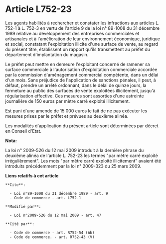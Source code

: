 # Article L752-23

Les agents habilités à rechercher et constater les infractions aux articles L. 752-1 à L. 752-3 en vertu de l'article 9 de la
loi n° 89-1008 du 31 décembre 1989 relative au développement des entreprises commerciales et artisanales et à l'amélioration
de leur environnement économique, juridique et social, constatant l'exploitation illicite d'une surface de vente, au regard
du présent titre, établissent un rapport qu'ils transmettent au préfet du département d'implantation du magasin. 

Le préfet peut mettre en demeure l'exploitant concerné de ramener sa surface commerciale à l'autorisation d'exploitation
commerciale accordée par la commission d'aménagement commercial compétente, dans un délai d'un mois. Sans préjudice de
l'application de sanctions pénales, il peut, à défaut, prendre un arrêté ordonnant, dans le délai de quinze jours, la
fermeture au public des surfaces de vente exploitées illicitement, jusqu'à régularisation effective. Ces mesures sont
assorties d'une astreinte journalière de 150 euros par mètre carré exploité illicitement. 

Est puni d'une amende de 15 000 euros le fait de ne pas exécuter les mesures prises par le préfet et prévues au deuxième
alinéa. 

Les modalités d'application du présent article sont déterminées par décret en Conseil d'Etat.

**Nota:**

La loi n° 2009-526 du 12 mai 2009 introduit à la dernière phrase du deuxième alinéa de l'article L. 752-23 les termes "par
mètre carré exploité irrégulièrement". Les mots "par mètre carré exploité illicitement" avaient été introduits précédemment
par la loi n° 2009-323 du 25 mars 2009.

**Liens relatifs à cet article**

	**Cite**:

	  - Loi n°89-1008 du 31 décembre 1989 - art. 9
	  - Code de commerce - art. L752-1

	**Modifié par**:

	  - Loi n°2009-526 du 12 mai 2009 - art. 47

	**Cité par**:

	  - Code de commerce - art. R752-54 (Ab)
	  - Code de commerce. - art. R752-43 (V)
